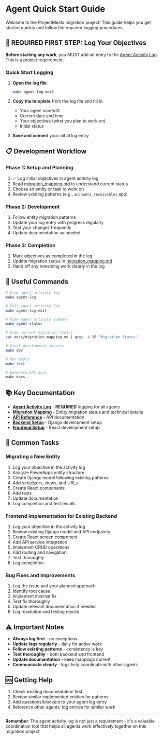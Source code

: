 # Agent Quick Start Guide

Welcome to the ProjectMeats migration project! This guide helps you get started quickly and follow the required logging procedures.

## 🚨 REQUIRED FIRST STEP: Log Your Objectives

**Before starting any work**, you MUST add an entry to the [Agent Activity Log](./agent_activity_log.md). This is a project requirement.

### Quick Start Logging

1. **Open the log file**:
   ```bash
   make agent-log-edit
   ```

2. **Copy the template** from the log file and fill in:
   - Your agent name/ID
   - Current date and time
   - Your objectives (what you plan to work on)
   - Initial status

3. **Save and commit** your initial log entry

## 📋 Development Workflow

### Phase 1: Setup and Planning
1. ✅ Log initial objectives in agent activity log
2. Read [migration_mapping.md](./migration_mapping.md) to understand current status
3. Choose an entity or task to work on
4. Review existing patterns (e.g., `accounts_receivables` app)

### Phase 2: Development
1. Follow entity migration patterns
2. Update your log entry with progress regularly
3. Test your changes frequently
4. Update documentation as needed

### Phase 3: Completion
1. Mark objectives as completed in the log
2. Update migration status in [migration_mapping.md](./migration_mapping.md)
3. Hand off any remaining work clearly in the log

## 🔧 Useful Commands

```bash
# View agent activity log
make agent-log

# Edit agent activity log
make agent-log-edit

# View agent activity summary
make agent-status

# View current migration status
cat docs/migration_mapping.md | grep -A 20 "Migration Status"

# Start development servers
make dev

# Run tests
make test

# Generate API docs
make docs
```

## 📚 Key Documentation

- **[Agent Activity Log](./agent_activity_log.md)** - **REQUIRED** logging for all agents
- **[Migration Mapping](./migration_mapping.md)** - Entity migration status and technical details
- **[API Reference](./api_reference.md)** - API documentation
- **[Backend Setup](./backend_setup.md)** - Django development setup
- **[Frontend Setup](./frontend_setup.md)** - React development setup

## 🎯 Common Tasks

### Migrating a New Entity
1. Log your objective in the activity log
2. Analyze PowerApps entity structure
3. Create Django model following existing patterns
4. Add serializers, views, and URLs
5. Create React components
6. Add tests
7. Update documentation
8. Log completion and test results

### Frontend Implementation for Existing Backend
1. Log your objective in the activity log
2. Review existing Django model and API endpoints
3. Create React screen component
4. Add API service integration
5. Implement CRUD operations
6. Add routing and navigation
7. Test thoroughly
8. Log completion

### Bug Fixes and Improvements
1. Log the issue and your planned approach
2. Identify root cause
3. Implement minimal fix
4. Test fix thoroughly
5. Update relevant documentation if needed
6. Log resolution and testing results

## ⚠️ Important Notes

- **Always log first** - no exceptions
- **Update logs regularly** - daily for active work
- **Follow existing patterns** - consistency is key
- **Test thoroughly** - both backend and frontend
- **Update documentation** - keep mappings current
- **Communicate clearly** - logs help coordinate with other agents

## 🆘 Getting Help

1. Check existing documentation first
2. Review similar implemented entities for patterns
3. Add questions/blockers to your agent log entry
4. Reference other agents' log entries for similar work

---

**Remember**: The agent activity log is not just a requirement - it's a valuable coordination tool that helps all agents work effectively together on this migration project.